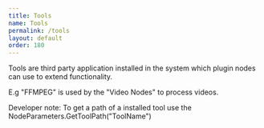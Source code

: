 ```yaml
---
title: Tools
name: Tools
permalink: /tools
layout: default
order: 180
---
```


Tools are third party application installed in the system which plugin nodes can use to extend functionality.

E.g "FFMPEG" is used by the "Video Nodes" to process videos.

Developer note:  To get a path of a installed tool use the NodeParameters.GetToolPath("ToolName")